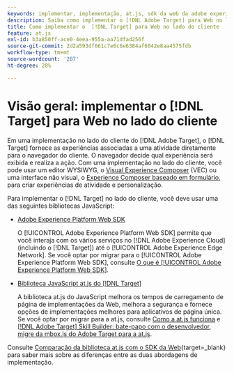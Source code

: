 ```yaml
---
keywords: implementar, implementação, at.js, sdk da web da adobe experience platform, sdk da web da aep
description: Saiba como implementar o [!DNL Adobe Target] para Web no lado do cliente usando o [!DNL Adobe Experience Platform Web SDK] (AEP Web SDK) ou a biblioteca de JavaScript at.js do.
title: Como implementar o  [!DNL Target] para Web no lado do cliente
feature: at.js
exl-id: b3a850ff-ace0-4eea-955a-aa71dfad256f
source-git-commit: 2d2a593df661c7e6c6e6384af6042e8aa4575fdb
workflow-type: tm+mt
source-wordcount: '207'
ht-degree: 28%

---
```


# Visão geral: implementar o [!DNL Target] para Web no lado do cliente

Em uma implementação no lado do cliente do [!DNL Adobe Target], o [!DNL Target] fornece as experiências associadas a uma atividade diretamente para o navegador do cliente. O navegador decide qual experiência será exibida e realiza a ação. Com uma implementação no lado do cliente, você pode usar um editor WYSIWYG, o [Visual Experience Composer](https://experienceleague.adobe.com/docs/target/using/experiences/vec/visual-experience-composer.html) (VEC) ou uma interface não visual, o [Experience Composer baseado em formulário](https://experienceleague.adobe.com/docs/target/using/experiences/form-experience-composer.html), para criar experiências de atividade e personalização.

Para implementar o [!DNL Target] no lado do cliente, você deve usar uma das seguintes bibliotecas JavaScript:

* [Adobe Experience Platform Web SDK](/help/dev/implement/client-side/aep-web-sdk.md)

  O [!UICONTROL Adobe Experience Platform Web SDK] permite que você interaja com os vários serviços no [!DNL Adobe Experience Cloud] (incluindo o [!DNL Target]) até o [!UICONTROL Adobe Experience Edge Network]. Se você optar por migrar para o [!UICONTROL Adobe Experience Platform Web SDK], consulte [O que é [!UICONTROL Adobe Experience Platform Web SDK]](/help/dev/implement/client-side/aep-web-sdk.md).

* [Biblioteca JavaScript at.js do [!DNL Target]](/help/dev/implement/client-side/atjs/how-atjs-works/overview.md)

  A biblioteca at.js do JavaScript melhora os tempos de carregamento de página de implementações da Web, melhora a segurança e fornece opções de implementações melhores para aplicativos de página única. Se você optar por migrar para a at.js, consulte [Como a at.js funciona](/help/dev/implement/client-side/atjs/how-atjs-works/overview.md) e [[!DNL Adobe Target] Skill Builder: bate-papo com o desenvolvedor, migre da mbox.js do Adobe Target para a at.js](https://seminars.adobeconnect.com/ptdo6mfo6qn6/?proto=true).


Consulte [Comparação da biblioteca at.js com o SDK da Web](https://experienceleague.adobe.com/en/docs/experience-platform/web-sdk/personalization/adobe-target/web-sdk-atjs-comparison){target=_blank} para saber mais sobre as diferenças entre as duas abordagens de implementação.